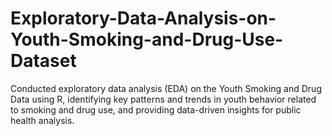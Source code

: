 # Exploratory-Data-Analysis-on-Youth-Smoking-and-Drug-Use-Dataset

Conducted exploratory data analysis (EDA) on the Youth Smoking and Drug Data using 
R, identifying key patterns and trends in youth behavior related to smoking and drug use, 
and providing data-driven insights for public health analysis.
